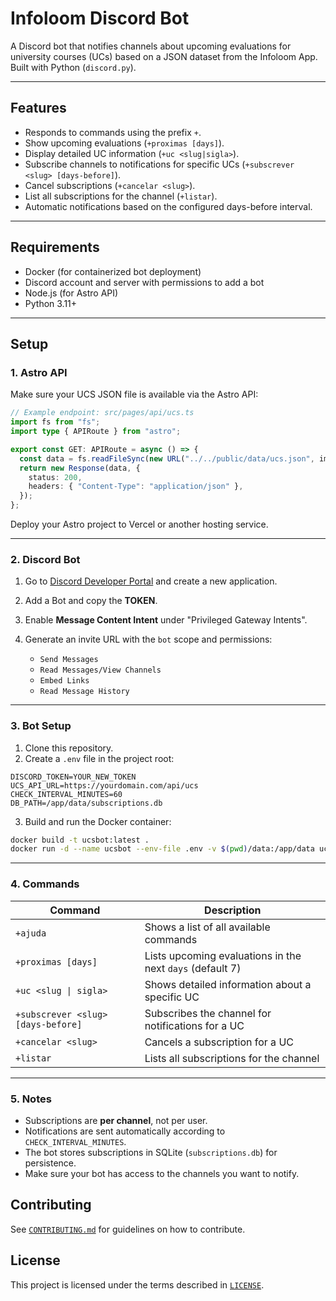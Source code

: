 # Infoloom Discord Bot

A Discord bot that notifies channels about upcoming evaluations for university courses (UCs) based on a JSON dataset from the Infoloom App. Built with Python (`discord.py`).

---

## Features

- Responds to commands using the prefix `+`.
- Show upcoming evaluations (`+proximas [days]`).
- Display detailed UC information (`+uc <slug|sigla>`).
- Subscribe channels to notifications for specific UCs (`+subscrever <slug> [days-before]`).
- Cancel subscriptions (`+cancelar <slug>`).
- List all subscriptions for the channel (`+listar`).
- Automatic notifications based on the configured days-before interval.

---

## Requirements

- Docker (for containerized bot deployment)
- Discord account and server with permissions to add a bot
- Node.js (for Astro API)
- Python 3.11+

---

## Setup

### 1. Astro API

Make sure your UCS JSON file is available via the Astro API:

```ts
// Example endpoint: src/pages/api/ucs.ts
import fs from "fs";
import type { APIRoute } from "astro";

export const GET: APIRoute = async () => {
  const data = fs.readFileSync(new URL("../../public/data/ucs.json", import.meta.url), "utf-8");
  return new Response(data, {
    status: 200,
    headers: { "Content-Type": "application/json" },
  });
};
````

Deploy your Astro project to Vercel or another hosting service.

---

### 2. Discord Bot

1. Go to [Discord Developer Portal](https://discord.com/developers/applications) and create a new application.
2. Add a Bot and copy the **TOKEN**.
3. Enable **Message Content Intent** under "Privileged Gateway Intents".
4. Generate an invite URL with the `bot` scope and permissions:

   * `Send Messages`
   * `Read Messages/View Channels`
   * `Embed Links`
   * `Read Message History`

---

### 3. Bot Setup

1. Clone this repository.
2. Create a `.env` file in the project root:

```
DISCORD_TOKEN=YOUR_NEW_TOKEN
UCS_API_URL=https://yourdomain.com/api/ucs
CHECK_INTERVAL_MINUTES=60
DB_PATH=/app/data/subscriptions.db
```

3. Build and run the Docker container:

```bash
docker build -t ucsbot:latest .
docker run -d --name ucsbot --env-file .env -v $(pwd)/data:/app/data ucsbot:latest
```

---

### 4. Commands

| Command                            | Description                                               |
| ---------------------------------- | --------------------------------------------------------- |
| `+ajuda`                           | Shows a list of all available commands                    |
| `+proximas [days]`                 | Lists upcoming evaluations in the next `days` (default 7) |
| `+uc <slug \| sigla>`              | Shows detailed information about a specific UC            |
| `+subscrever <slug> [days-before]` | Subscribes the channel for notifications for a UC         |
| `+cancelar <slug>`                 | Cancels a subscription for a UC                           |
| `+listar`                          | Lists all subscriptions for the channel                   |

---

### 5. Notes

* Subscriptions are **per channel**, not per user.
* Notifications are sent automatically according to `CHECK_INTERVAL_MINUTES`.
* The bot stores subscriptions in SQLite (`subscriptions.db`) for persistence.
* Make sure your bot has access to the channels you want to notify.

## Contributing

See [`CONTRIBUTING.md`](CONTRIBUTING.md) for guidelines on how to contribute.

## License

This project is licensed under the terms described in [`LICENSE`](LICENSE).
